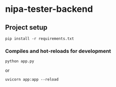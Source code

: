 # nipa-tester-backend

## Project setup
```
pip install -r requirements.txt       
```

### Compiles and hot-reloads for development
```
python app.py

```
or

```
uvicorn app:app --reload
```


